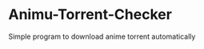 Animu-Torrent-Checker
=====================

Simple program to download anime torrent automatically
